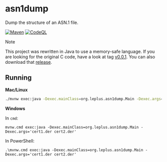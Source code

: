 # asn1dump

Dump the structure of an ASN.1 file.

[![Maven](https://github.com/thomasleplus/asn1dump/workflows/Maven/badge.svg)](https://github.com/thomasleplus/asn1dump/actions?query=workflow:"Maven")
[![CodeQL](https://github.com/thomasleplus/asn1dump/workflows/CodeQL/badge.svg)](https://github.com/thomasleplus/asn1dump/actions?query=workflow:"CodeQL")

> [!NOTE]
> This project was rewritten in Java to use a memory-safe language. If
> you are looking for the original C code, have a look at tag
> [v0.0.1](https://github.com/thomasleplus/asn1dump/tree/v0.0.1). You
> can also download that [release](https://github.com/thomasleplus/asn1dump/tree/v0.0.1).

## Running

**Mac/Linux**

```bash
./mvnw exec:java -Dexec.mainClass=org.leplus.asn1dump.Main -Dexec.args='cert1.der cert2.der'
```

**Windows**

In `cmd`:

```batch
mvnw.cmd exec:java -Dexec.mainClass=org.leplus.asn1dump.Main -Dexec.args='cert1.der cert2.der'
```

In PowerShell:

```pwsh
.\mvnw.cmd exec:java -Dexec.mainClass=org.leplus.asn1dump.Main -Dexec.args='cert1.der cert2.der'
```
